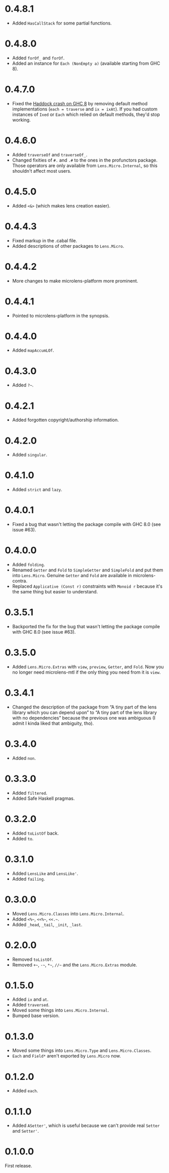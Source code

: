 # 0.4.8.1

* Added `HasCallStack` for some partial functions.

# 0.4.8.0

* Added `forOf_` and `forOf`.
* Added an instance for `Each (NonEmpty a)` (available starting from GHC 8).

# 0.4.7.0

* Fixed the [Haddock crash on GHC 8](https://github.com/aelve/microlens/issues/72) by removing default method implementations (`each = traverse` and `ix = ixAt`). If you had custom instances of `Ixed` or `Each` which relied on default methods, they'd stop working.

# 0.4.6.0

* Added `traverseOf` and `traverseOf_`.
* Changed fixities of `#.` and `.#` to the ones in the profunctors package. Those operators are only available from `Lens.Micro.Internal`, so this shouldn't affect most users.

# 0.4.5.0

* Added `<&>` (which makes lens creation easier).

# 0.4.4.3

* Fixed markup in the .cabal file.
* Added descriptions of other packages to `Lens.Micro`.

# 0.4.4.2

* More changes to make microlens-platform more prominent.

# 0.4.4.1

* Pointed to microlens-platform in the synopsis.

# 0.4.4.0

* Added `mapAccumLOf`.

# 0.4.3.0

* Added `?~`.

# 0.4.2.1

* Added forgotten copyright/authorship information.

# 0.4.2.0

* Added `singular`.

# 0.4.1.0

* Added `strict` and `lazy`.

# 0.4.0.1

* Fixed a bug that wasn't letting the package compile with GHC 8.0 (see issue #63).

# 0.4.0.0

* Added `folding`.
* Renamed `Getter` and `Fold` to `SimpleGetter` and `SimpleFold` and put them into `Lens.Micro`. Genuine `Getter` and `Fold` are available in microlens-contra.
* Replaced `Applicative (Const r)` constraints with `Monoid r` because it's the same thing but easier to understand.

# 0.3.5.1

* Backported the fix for the bug that wasn't letting the package compile with GHC 8.0 (see issue #63).

# 0.3.5.0

* Added `Lens.Micro.Extras` with `view`, `preview`, `Getter`, and `Fold`. Now you no longer need microlens-mtl if the only thing you need from it is `view`.

# 0.3.4.1

* Changed the description of the package from “A tiny part of the lens library which you can depend upon” to “A tiny part of the lens library with no dependencies” because the previous one was ambiguous (I admit I kinda liked that ambiguity, tho).

# 0.3.4.0

* Added `non`.

# 0.3.3.0

* Added `filtered`.
* Added Safe Haskell pragmas.

# 0.3.2.0

* Added `toListOf` back.
* Added `to`.

# 0.3.1.0

* Added `LensLike` and `LensLike'`.
* Added `failing`.

# 0.3.0.0

* Moved `Lens.Micro.Classes` into `Lens.Micro.Internal`.
* Added `<%~`, `<<%~`, `<<.~`.
* Added `_head`, `_tail`, `_init`, `_last`.

# 0.2.0.0

* Removed `toListOf`.
* Removed `+~`, `-~`, `*~`, `//~` and the `Lens.Micro.Extras` module.

# 0.1.5.0

* Added `ix` and `at`.
* Added `traversed`.
* Moved some things into `Lens.Micro.Internal`.
* Bumped base version.

# 0.1.3.0

* Moved some things into `Lens.Micro.Type` and `Lens.Micro.Classes`.
* `Each` and `Field*` aren't exported by `Lens.Micro` now.

# 0.1.2.0

* Added `each`.

# 0.1.1.0

* Added `ASetter'`, which is useful because we can't provide real `Setter` and `Setter'`.

# 0.1.0.0

First release.
